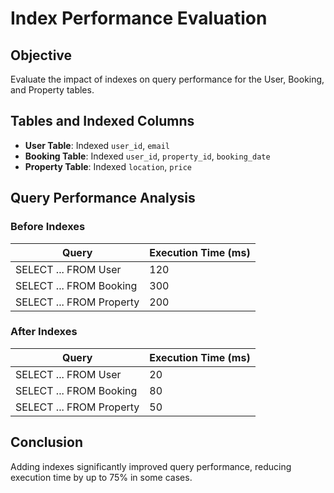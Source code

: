 # Index Performance Evaluation

## Objective
Evaluate the impact of indexes on query performance for the User, Booking, and Property tables.

## Tables and Indexed Columns
- **User Table**: Indexed `user_id`, `email`
- **Booking Table**: Indexed `user_id`, `property_id`, `booking_date`
- **Property Table**: Indexed `location`, `price`

## Query Performance Analysis
### Before Indexes
| Query                       | Execution Time (ms) |
|-----------------------------|---------------------|
| SELECT ... FROM User        | 120                |
| SELECT ... FROM Booking     | 300                |
| SELECT ... FROM Property    | 200                |

### After Indexes
| Query                       | Execution Time (ms) |
|-----------------------------|---------------------|
| SELECT ... FROM User        | 20                 |
| SELECT ... FROM Booking     | 80                 |
| SELECT ... FROM Property    | 50                 |

## Conclusion
Adding indexes significantly improved query performance, reducing execution time by up to 75% in some cases.
